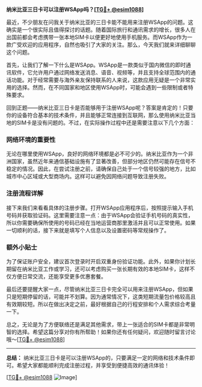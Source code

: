 **纳米比亚三日卡可以注册WSApp吗？[[TG💪+ @esim1088](https://t.me/s/esim1088)]**

最近，不少朋友在问我关于纳米比亚的三日卡能不能用来注册WSApp的问题。这确实是一个很实际且值得探讨的话题。随着国际旅行和通讯需求的增长，很多人在出国前都会考虑携带一张本地SIM卡以便更好地使用手机服务。而WSApp作为一款广受欢迎的应用程序，自然也吸引了大家的关注。那么，今天我们就来详细聊聊这个问题。

首先，让我们了解一下什么是WSApp。WSApp是一款类似于国内微信的即时通讯软件，它允许用户通过网络发送消息、语音、视频等，并且支持全球范围内的通话功能。对于经常需要与海外亲友保持联系的人来说，这款应用无疑是一个非常实用的选择。然而，在不同国家和地区使用WSApp时，可能会遇到一些限制或者特殊要求。

回到正题——纳米比亚三日卡是否能够用于注册WSApp呢？答案是肯定的！只要你的设备符合基本的技术条件，并且能够正常连接到互联网，那么使用纳米比亚当地的SIM卡是没有问题的。不过，在实际操作过程中还是需要注意以下几个方面：

### 网络环境的重要性

无论在哪里使用WSApp，良好的网络环境都是必不可少的。纳米比亚作为一个非洲国家，虽然近年来通信基础设施有了显著改善，但部分地区仍然可能存在信号不稳定的情况。因此，在尝试注册之前，请确保自己处于一个信号较强的地方，比如城市中心区域或大型商场内。这样可以避免因网络问题导致注册失败。

### 注册流程详解

接下来我们来看看具体的注册步骤。打开WSApp应用程序后，按照提示输入手机号码并获取验证码。这里需要注意一点：由于WSApp会验证手机号码的真实性，所以你需要确保所使用的号码已经在当地运营商那里激活并且可以正常使用。如果一切顺利的话，接下来就是填写个人信息以及设置密码等常规操作了。

### 额外小贴士

为了保证账户安全，建议首次登录时开启双重身份验证功能。此外，如果你计划长期留在纳米比亚工作或学习，还可以考虑购买一张长期有效的本地SIM卡，这样不仅方便日常交流，还能享受更多优惠套餐。

最后还要提醒大家一点，尽管纳米比亚三日卡完全可以用来注册WSApp，但如果只是短期停留的话，可能并不划算。因为通常情况下，这类短期流量包价格较高且有效期较短。所以在做出决定之前，最好根据自己的行程安排和个人需求综合考量一下。

总之，无论是为了方便联络还是满足其他需求，带上一张适合的SIM卡都是非常明智的选择。希望这篇分享对你有所帮助！如果你还有任何疑问，欢迎随时留言讨论哦～[[TG💪+ @esim1088](https://t.me/s/esim1088)]

---

**总结：**
纳米比亚三日卡是可以注册WSApp的，只要满足一定的网络和技术条件即可。希望大家都能顺利完成注册过程，并享受到便捷高效的通讯体验！

[[TG💪+ @esim1088](https://t.me/s/esim1088) ![Image](https://i.postimg.cc/4NQfJmqS/Snipaste-2025-05-13-00-14-12.png)]